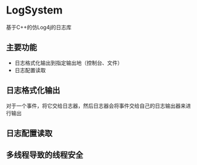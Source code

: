 # LogSystem
基于C++的仿Log4j的日志库

## 主要功能
- 日志格式化输出到指定输出地（控制台、文件）
- 日志配置读取

## 日志格式化输出
对于一个事件，将它交给日志器，然后日志器会将事件交给自己的日志输出器来进行输出

## 日志配置读取

## 多线程导致的线程安全
